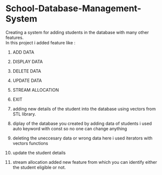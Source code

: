 # School-Database-Management-System
Creating a system for adding students in the database with many other features.
<br>
In this project i added feature like :

 1. ADD DATA 
 2. DISPLAY DATA 
 3. DELETE DATA 
 4. UPDATE DATA 
 5. STREAM ALLOCATION 
 6. EXIT 
       
1. adding new details of the student into the database using vectors from STL library.
2. diplay of the database you created by adding data of students i used auto keyword with const so no one can change anything
3. deleting the uneccesary data or wrong data here i used iterators with vectors functions 
4. update the student details
5. stream allocation added new feature from which you can identify either the student eligible or not.

 
